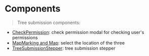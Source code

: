 # Components

> Tree submission components:

- [CheckPermission](./CheckPermissions): check permission modal for checking user's permissions
- [MapMarking and Map](./MapMarking): select the location of the three
- [TreeSubmissionStepper](./TreeSubmissionStepper): tree submission stepper
